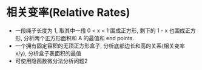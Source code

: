 # 相关变率(Relative Rates)

- 一段绳子长度为 1, 取其中一段 0 < x < 1 围成正方形, 剩下的 1 - x 也围成正方形, 分析两个正方形面积和 A 的最值和 end points.
- 一个拥有固定容积的无顶正方形盒子, 分析底部边长和高的关系(相关变率 x/y), 分析盒子表面积的最值
- 可使用隐函数微分法分析问题2
